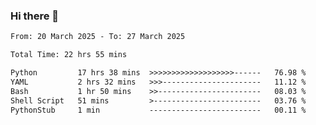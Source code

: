 ### Hi there 👋

<!--
**ututono/ututono** is a ✨ _special_ ✨ repository because its `README.md` (this file) appears on your GitHub profile.

Here are some ideas to get you started:

- 🔭 I’m currently working on ...
- 🌱 I’m currently learning ...
- 👯 I’m looking to collaborate on ...
- 🤔 I’m looking for help with ...
- 💬 Ask me about ...
- 📫 How to reach me: ...
- 😄 Pronouns: ...
- ⚡ Fun fact: ...
-->



<!--START_SECTION:waka-->

```txt
From: 20 March 2025 - To: 27 March 2025

Total Time: 22 hrs 55 mins

Python         17 hrs 38 mins  >>>>>>>>>>>>>>>>>>>------   76.98 %
YAML           2 hrs 32 mins   >>>----------------------   11.12 %
Bash           1 hr 50 mins    >>-----------------------   08.03 %
Shell Script   51 mins         >------------------------   03.76 %
PythonStub     1 min           -------------------------   00.11 %
```

<!--END_SECTION:waka-->
